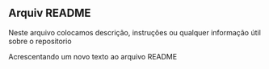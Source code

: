 ## **Arquiv README**

Neste arquivo colocamos descrição, instruções ou qualquer
informação útil sobre o repositorio

Acrescentando um novo texto ao arquivo README
